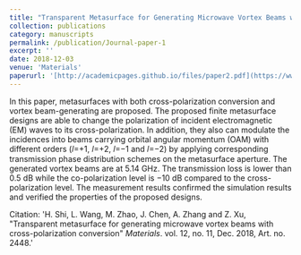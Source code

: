 ```yaml
---
title: "Transparent Metasurface for Generating Microwave Vortex Beams with Cross-Polarization Conversion"
collection: publications
category: manuscripts
permalink: /publication/Journal-paper-1
excerpt: ''
date: 2018-12-03
venue: 'Materials'
paperurl: '[http://academicpages.github.io/files/paper2.pdf](https://www.mdpi.com/1996-1944/11/12/2448)'
---
```


In this paper, metasurfaces with both cross-polarization conversion and vortex beam-generating are proposed. The proposed finite metasurface designs are able to change the polarization of incident electromagnetic (EM) waves to its cross-polarization. In addition, they also can modulate the incidences into beams carrying orbital angular momentum (OAM) with different orders (𝑙=+1, 𝑙=+2, 𝑙=−1 and 𝑙=−2) by applying corresponding transmission phase distribution schemes on the metasurface aperture. The generated vortex beams are at 5.14 GHz. The transmission loss is lower than 0.5 dB while the co-polarization level is −10 dB compared to the cross-polarization level. The measurement results confirmed the simulation results and verified the properties of the proposed designs.

Citation: 'H. Shi, L. Wang, M. Zhao, J. Chen, A. Zhang and Z. Xu, &quot;Transparent metasurface for generating microwave vortex beams with cross-polarization conversion&quot; <i>Materials</i>. vol. 12, no. 11, Dec. 2018, Art. no. 2448.'
